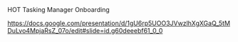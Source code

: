 ## 
HOT Tasking Manager Onboarding


https://docs.google.com/presentation/d/1gU6rp5UOO3JVwzlhXgXGaQ_5tMDuLvo4MpjaRsZ_07o/edit#slide=id.g60deeebf61_0_0
